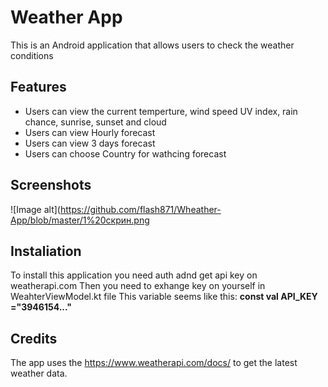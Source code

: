 # Weather App
This is an Android application that allows users to check the weather conditions
## Features
+ Users can view the current temperture, wind speed UV index, rain chance, sunrise, sunset and cloud
+ Users can view Hourly forecast
+ Users can view 3 days forecast
+ Users can choose Country for wathcing forecast

## Screenshots

![Image alt](https://github.com/flash871/Wheather-App/blob/master/1%20скрин.png

## Instaliation
To install this application you need auth adnd get api key on weatherapi.com 
Then you need to exhange key on yourself in WeahterViewModel.kt file 
This variable seems like this: 
**const val API_KEY ="3946154..."**

## Credits
The app uses the https://www.weatherapi.com/docs/ to get the latest weather data.





